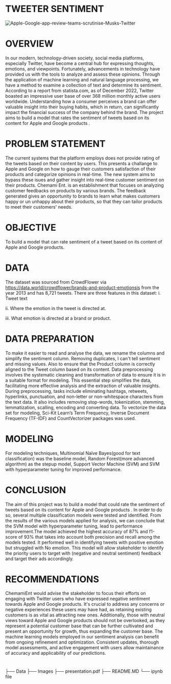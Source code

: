 
# **TWEETER SENTIMENT**

![Apple-Google-app-review-teams-scrutinise-Musks-Twitter](https://github.com/Chemami12/Tweeter-Sentiment-NLP/assets/132896105/9e66c61b-6f7c-40c1-9add-e5f911bf6586)

 
# **OVERVIEW**
In our modern, technology-driven society, social media platforms, especially Twitter, have become a central hub for expressing thoughts, emotions, and viewpoints. Fortunately, advancements in technology have provided us with the tools to analyze and assess these opinions. Through the application of machine learning and natural language processing, we have a method to examine a collection of text and determine its sentiment. According to a report from statista.com, as of December 2022, Twitter boasted an impressive user base of over 368 million monthly active users worldwide. Understanding how a consumer perceives a brand can offer valuable insight into their buying habits, which in return, can significantly impact the financial success of the company behind the brand.            The project aims to build a model that rates the sentiment of tweets based on its content for Apple and Google products .
# **PROBLEM STATEMENT**
The current systems that the platform employs does not provide rating of the tweets based on their content by users. This presents a challange to Apple and Google on how to gauge their customers satisfaction of their products and categorize opinions in real-time. The new system aims to bypass these isues and gather insight into real-time customer sentiment on their products. Chemami Ent. is an establishment that focuses on analyzing customer feedbacks on products by various brands. The feedback generated gives an opportunity to brands to learn what makes customers happy or un unhappy about their products, so that they can tailor products to meet their customers' needs.
# **OBJECTIVE**
To build a model that can rate sentiment of a tweet based on its content of Apple and Google products.
# **DATA**
The dataset was sourced from CrowdFlower via https://data.world/crowdflower/brands-and-product-emotionsis from the year 2013 and has 8,721 tweets. There are three features in this dataset:
i.   Tweet text

ii.  Where the emotion in the tweet is directed at.

iii. What emotion is directed at a brand or product.
# 
# **DATA PREPARATION**
To make it easier to read and analyse the data, we rename the columns and simplify the sentiment column. Removing duplicates, I can't tell sentiment and missing values. Also to ensure that the Product column is correctly aligned to the Tweet column based on its content.                                         Data preprocessing involves the systematic cleaning and transformation of data to ensure it is in a suitable format for modeling. This essential step simplifies the data, facilitating more effective analysis and the extraction of valuable insights. During preprocessing, tasks include eliminating hashtags, retweets, hyperlinks, punctuation, and non-letter or non-whitespace characters from the text data. It also includes removing stop-words, tokenization, stemming, lemmatization, scalling, encoding and converting data. To vectorize the data set for modeling, Sci-Kit Learn’s Term Frequency, Inverse Document Frequency (TF-IDF) and CountVectorizer packages was used.

# **MODELING**
For modeling techniques, Multinomial Naïve Bayes(good for text classification) was the baseline model, Random Forest(more advanced algorithm) as the stepup model, Support Vector Machine (SVM) and SVM with hyperparameter tuning for improved performance.
# **CONCLUSION** 
The aim of this project was to build a model that could rate the sentiment of tweets based on its content for Apple and Google products . In order to do so, several multiple classification models were tested and identified. From the results of the various models applied for analysis, we can conclude that the SVM model with hyperparameter tuning, lead to performance improvement.The model achieved the highest accuracy of 87%  and f1-score of 93% that takes into account both precision and recall among the models tested. It performed well in identifying tweets with positive emotion but struggled with No emotion. This model will allow stakeholder to identify the priority users to target with (negative and neutral sentiment) feedback and target their ads accordingly.

# **RECOMMENDATIONS**
ChemamiEnt would advise the stakeholder to focus their efforts on engaging with Twitter users who have expressed negative sentiment towards Apple and Google products. It's crucial to address any concerns or negative experiences these users may have had, as retaining existing customers is as vital as attracting new ones. Additionally, those with neutral views toward Apple and Google products should not be overlooked, as they represent a potential customer base that can be further cultivated and present an opportunity for growth, thus expanding the customer base.                                            The machine learning models employed in our sentiment analysis can benefit from ongoing refinement and optimization. Consistent updates, thorough model assessments, and active engagement with users allow maintainance of accuracy and applicability of our predictions.


#
├── Data
├── Images
├── presentation.pdf
├── README.MD
└── ipynb file

